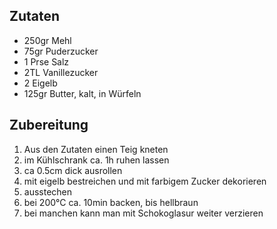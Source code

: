  
 ## Zutaten
 
 - 250gr Mehl
 - 75gr Puderzucker
 - 1 Prse Salz
 - 2TL Vanillezucker
 - 2 Eigelb
 - 125gr Butter, kalt, in Würfeln
 
 ## Zubereitung
 
 1. Aus den Zutaten einen Teig kneten
 1. im Kühlschrank ca. 1h ruhen lassen
 1. ca 0.5cm dick ausrollen
 1. mit eigelb bestreichen und mit farbigem Zucker dekorieren
 1. ausstechen
 1. bei 200°C ca. 10min backen, bis hellbraun
 1. bei manchen kann man mit Schokoglasur weiter verzieren